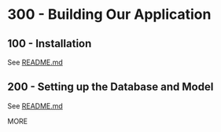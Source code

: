 # 300 - Building Our Application

## 100 - Installation

See [README.md](./100/README.md)

## 200 - Setting up the Database and Model

See [README.md](./200/README.md)


MORE
